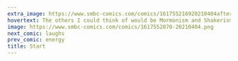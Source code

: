 ```yaml
---
extra_image: https://www.smbc-comics.com/comics/161755216920210404after.png
hovertext: The others I could think of would be Mormonism and Shakerism. I wonder how often religions start with a sort of good-cop-bad-cop thing.
image: https://www.smbc-comics.com/comics/1617552070-20210404.png
next_comic: laughs
prev_comic: energy
title: Start
---
```


